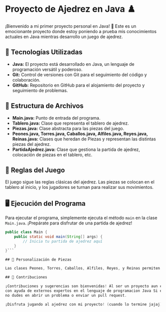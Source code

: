 # Proyecto de Ajedrez en Java ♟️

¡Bienvenido a mi primer proyecto personal en Java! 👋 Este es un emocionante proyecto donde estoy poniendo a prueba mis conocimientos actuales en Java mientras desarrollo un juego de ajedrez.

## 🚀 Tecnologías Utilizadas

- **Java:** El proyecto está desarrollado en Java, un lenguaje de programación versátil y poderoso.
- **Git:** Control de versiones con Git para el seguimiento del código y colaboración.
- **GitHub:** Repositorio en GitHub para el alojamiento del proyecto y seguimiento de problemas.

## 📂 Estructura de Archivos

- **Main.java:** Punto de entrada del programa.
- **Tablero.java:** Clase que representa el tablero de ajedrez.
- **Piezas.java:** Clase abstracta para las piezas del juego.
- **Peones.java, Torres.java, Caballos.java, Alfiles.java, Reyes.java, Reinas.java:** Clases que heredan de Piezas y representan las distintas piezas del ajedrez.
- **PartidaAjedrez.java:** Clase que gestiona la partida de ajedrez, colocación de piezas en el tablero, etc.

## 🎲 Reglas del Juego

El juego sigue las reglas clásicas del ajedrez. Las piezas se colocan en el tablero al inicio, y los jugadores se turnan para realizar sus movimientos.

## 🖥️ Ejecución del Programa

Para ejecutar el programa, simplemente ejecuta el método `main` en la clase `Main.java`. ¡Prepárate para disfrutar de una partida de ajedrez!

```java
public class Main {
    public static void main(String[] args) {
        // Inicia tu partida de ajedrez aquí
    }
}```

## 🧩 Personalización de Piezas

Las clases Peones, Torres, Caballos, Alfiles, Reyes, y Reinas permiten personalizar cada pieza del juego.

## 🤝 Contribuciones

¡Contribuciones y sugerencias son bienvenidas! Al ser un proyecto aun en desarrollo, me encantaria poder contar
con ayuda de externos expertos en el lenguaje de programacion Java Si encuentras algún problema o tienes ideas para terminar el proyecto,
no dudes en abrir un problema o enviar un pull request.

¡Disfruta jugando al ajedrez con mi proyecto! (cuando lo termine jajaj) 🎉
